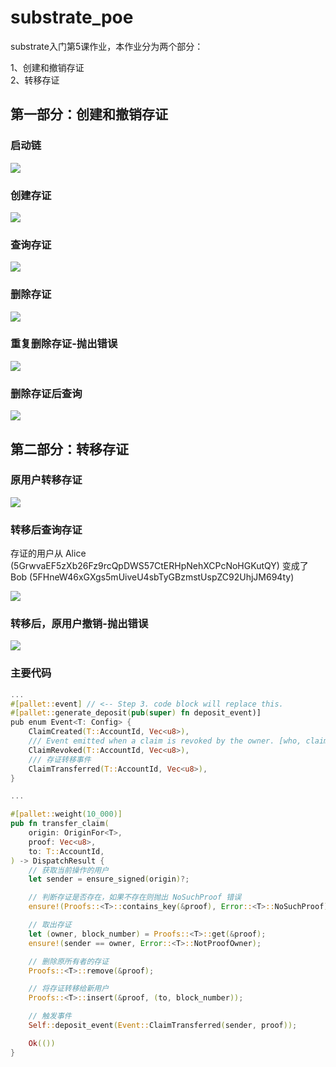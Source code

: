 # substrate_poe

substrate入门第5课作业，本作业分为两个部分：

1、创建和撤销存证  
2、转移存证


## 第一部分：创建和撤销存证

### 启动链

![](https://github.com/rustbomber/substrate_poe/blob/main/images/start_chain.png)

### 创建存证

![](https://github.com/rustbomber/substrate_poe/blob/main/images/create_poe.png)

### 查询存证

![](https://github.com/rustbomber/substrate_poe/blob/main/images/query_poe.png)


### 删除存证

![](https://github.com/rustbomber/substrate_poe/blob/main/images/remove_poe.png)


### 重复删除存证-抛出错误

![](https://github.com/rustbomber/substrate_poe/blob/main/images/reremove_poe_with_error.png)

### 删除存证后查询

![](https://github.com/rustbomber/substrate_poe/blob/main/images/query_poe_after_remove.png)

## 第二部分：转移存证

### 原用户转移存证

![](https://github.com/rustbomber/substrate_poe/blob/main/images/transfer_poe.png)

### 转移后查询存证

存证的用户从 Alice (5GrwvaEF5zXb26Fz9rcQpDWS57CtERHpNehXCPcNoHGKutQY) 变成了 Bob (5FHneW46xGXgs5mUiveU4sbTyGBzmstUspZC92UhjJM694ty)

![](https://github.com/rustbomber/substrate_poe/blob/main/images/query_after_transfer.png)

### 转移后，原用户撤销-抛出错误

![](https://github.com/rustbomber/substrate_poe/blob/main/images/remove_with_error.png)

### 主要代码

```rust
...
#[pallet::event] // <-- Step 3. code block will replace this.
#[pallet::generate_deposit(pub(super) fn deposit_event)]
pub enum Event<T: Config> {
    ClaimCreated(T::AccountId, Vec<u8>),
    /// Event emitted when a claim is revoked by the owner. [who, claim]
    ClaimRevoked(T::AccountId, Vec<u8>),
    /// 存证转移事件
    ClaimTransferred(T::AccountId, Vec<u8>),
}

...

#[pallet::weight(10_000)]
pub fn transfer_claim(
    origin: OriginFor<T>,
    proof: Vec<u8>,
    to: T::AccountId,
) -> DispatchResult {
    // 获取当前操作的用户
    let sender = ensure_signed(origin)?;

    // 判断存证是否存在，如果不存在则抛出 NoSuchProof 错误
    ensure!(Proofs::<T>::contains_key(&proof), Error::<T>::NoSuchProof);

    // 取出存证
    let (owner, block_number) = Proofs::<T>::get(&proof);
    ensure!(sender == owner, Error::<T>::NotProofOwner);

    // 删除原所有者的存证
    Proofs::<T>::remove(&proof);

    // 将存证转移给新用户
    Proofs::<T>::insert(&proof, (to, block_number));

    // 触发事件
    Self::deposit_event(Event::ClaimTransferred(sender, proof));

    Ok(())
}
```